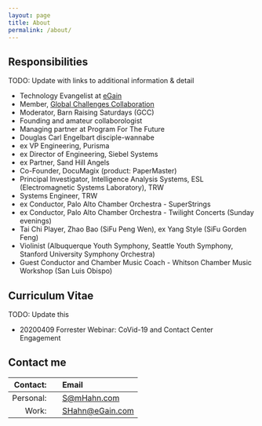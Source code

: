 ```yaml
---
layout: page
title: About
permalink: /about/
---
```


## Responsibilities
TODO: Update with links to additional information & detail
* Technology Evangelist at [eGain](http://egain.com)
* Member, [Global Challenges Collaboration](https://www.facebook.com/groups/GlobalChallengesCollaboration/)
* Moderator, Barn Raising Saturdays (GCC)
* Founding and amateur collaborologist
* Managing partner at Program For The Future
* Douglas Carl Engelbart disciple-wannabe
* ex VP Engineering, Purisma
* ex Director of Engineering, Siebel Systems
* ex Partner, Sand Hill Angels
* Co-Founder, DocuMagix (product: PaperMaster)
* Principal Investigator, Intelligence Analysis Systems, ESL (Electromagnetic Systems Laboratory), TRW
* Systems Engineer, TRW
* ex Conductor, Palo Alto Chamber Orchestra - SuperStrings
* ex Conductor, Palo Alto Chamber Orchestra - Twilight Concerts (Sunday evenings)
* Tai Chi Player, Zhao Bao (SiFu Peng Wen), ex Yang Style (SiFu Gorden Feng)
* Violinist (Albuquerque Youth Symphony, Seattle Youth Symphony, Stanford University Symphony Orchestra)
* Guest Conductor and Chamber Music Coach - Whitson Chamber Music Workshop (San Luis Obispo)

## Curriculum Vitae

TODO: Update this
* 20200409 Forrester Webinar: CoVid-19 and Contact Center Engagement


## Contact me

| Contact: | | Email |
|---:|:---:|:---|
| Personal: | | [S@mHahn.com](mailto:S@mHahn.com) |
|    Work: | | [SHahn@eGain.com](mailto:SHahn@eGain.com) |

